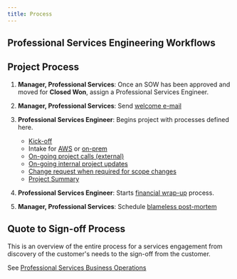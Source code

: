 ```yaml
---
title: Process
---
```


## Professional Services Engineering Workflows

## Project Process

1. **Manager, Professional Services**: Once an SOW has been approved and moved for **Closed Won**, assign a Professional Services Engineer.
1. **Manager, Professional Services**: Send [welcome e-mail](/handbook/customer-success/professional-services-engineering/workflows/project_execution/welcome-email/)
1. **Professional Services Engineer**: Begins project with processes defined here.

   - [Kick-off](/handbook/customer-success/professional-services-engineering/workflows/project_execution/kick-off/)
   - Intake for [AWS](/handbook/customer-success/professional-services-engineering/workflows/intake/aws/) or [on-prem](/handbook/customer-success/professional-services-engineering/workflows/intake/on-prem/)
   - [On-going project calls (external)](/handbook/customer-success/professional-services-engineering/workflows/project_execution/calls/)
   - [On-going internal project updates](/handbook/customer-success/professional-services-engineering/workflows/internal/15minute-standup.html)
   - [Change request when required for scope changes](https://docs.google.com/document/d/1aBKeyui9qCt9YoVtZg-Z7XRkNpomTa-H3KRPBLnt6TQ/edit?usp=sharing)
   - [Project Summary](/handbook/customer-success/professional-services-engineering/workflows/project_execution/project-summary/)

1. **Professional Services Engineer**: Starts [financial wrap-up](/handbook/customer-success/professional-services-engineering/workflows/internal/financial-wrapup/) process.
1. **Manager, Professional Services**: Schedule [blameless post-mortem](/handbook/customer-success/professional-services-engineering/workflows/internal/root-cause-analysis/)

## Quote to Sign-off Process

This is an overview of the entire process for a services engagement from discovery of the customer's needs to the sign-off from the customer.

See [Professional Services Business Operations](/handbook/customer-success/professional-services-engineering/workflows/internal/biz-ops/)
